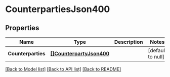 # CounterpartiesJson400

## Properties
Name | Type | Description | Notes
------------ | ------------- | ------------- | -------------
**Counterparties** | [**[]CounterpartyJson400**](CounterpartyJson400.md) |  | [default to null]

[[Back to Model list]](../README.md#documentation-for-models) [[Back to API list]](../README.md#documentation-for-api-endpoints) [[Back to README]](../README.md)


